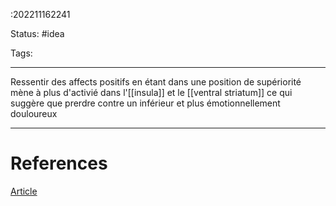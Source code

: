 
:202211162241

Status: #idea

Tags:

---
 Ressentir des affects positifs en étant dans une position de supériorité mène à plus d'activié dans l'[[insula]] et le [[ventral striatum]] ce qui suggère que prerdre contre un inférieur et plus émotionnellement douloureux 


---
# References

[Article](https://www.cell.com/neuron/pdf/S0896-6273(08)00112-8.pdf)